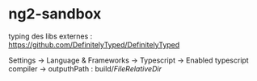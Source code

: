 # ng2-sandbox


typing des libs externes :
https://github.com/DefinitelyTyped/DefinitelyTyped


Settings -> Language & Frameworks -> Typescript -> Enabled typescript compiler -> outputhPath : build/$FileRelativeDir$